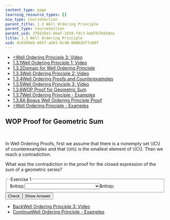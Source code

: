 ```yaml
---
content_type: page
learning_resource_types: []
ocw_type: CourseSection
parent_title: 1.3 Well Ordering Principle
parent_type: CourseSection
parent_uid: 376535e1-bbaf-1919-fdc3-bdd7b7043dea
title: 1.3 Well Ordering Principle
uid: dc6369eb-4657-ab61-8c48-08862bf7c80f
---
```

<ul class="navigation pagination"><li id="top_bck_btn"><a href="/courses/electrical-engineering-and-computer-science/6-042j-mathematics-for-computer-science-spring-2015/proofs/tp2-1/vertical-4bb7930de7ec">&lt;<span>Well Ordering Principle 3: Video</span></a></li><li id="flp_btn_1"><a href="/courses/electrical-engineering-and-computer-science/6-042j-mathematics-for-computer-science-spring-2015/proofs/tp2-1">1.3.1<span>Well Ordering Principle 1: Video</span></a></li><li id="flp_btn_2"><a href="/courses/electrical-engineering-and-computer-science/6-042j-mathematics-for-computer-science-spring-2015/proofs/tp2-1/vertical-1d9c2a0e507a">1.3.2<span>Domain for Well Ordering Principle</span></a></li><li id="flp_btn_3"><a href="/courses/electrical-engineering-and-computer-science/6-042j-mathematics-for-computer-science-spring-2015/proofs/tp2-1/vertical-735460178366">1.3.3<span>Well Ordering Principle 2: Video</span></a></li><li id="flp_btn_4"><a href="/courses/electrical-engineering-and-computer-science/6-042j-mathematics-for-computer-science-spring-2015/proofs/tp2-1/vertical-001819756631">1.3.4<span>Well Ordering Proofs and Counterexamples</span></a></li><li id="flp_btn_5"><a href="/courses/electrical-engineering-and-computer-science/6-042j-mathematics-for-computer-science-spring-2015/proofs/tp2-1/vertical-4bb7930de7ec">1.3.5<span>Well Ordering Principle 3: Video</span></a></li><li id="flp_btn_6" class="button_selected"><a href="/courses/electrical-engineering-and-computer-science/6-042j-mathematics-for-computer-science-spring-2015/proofs/tp2-1/vertical-21c9adce63e4">1.3.6<span>WOP Proof for Geometric Sum</span></a></li><li id="flp_btn_7"><a href="/courses/electrical-engineering-and-computer-science/6-042j-mathematics-for-computer-science-spring-2015/proofs/tp2-1/vertical-69c747468b20">1.3.7<span>Well Ordering Principle - Examples</span></a></li><li id="flp_btn_8"><a href="/courses/electrical-engineering-and-computer-science/6-042j-mathematics-for-computer-science-spring-2015/proofs/tp2-1/vertical-0d330bfe723d">1.3.8<span>A Bogus Well Ordering Principle Proof</span></a></li><li id="top_continue_btn"><a href="/courses/electrical-engineering-and-computer-science/6-042j-mathematics-for-computer-science-spring-2015/proofs/tp2-1/vertical-69c747468b20">&gt;<span>Well Ordering Principle - Examples</span></a></li></ul><h2 class="subhead">WOP Proof for Geometric Sum</h2><div class="self_assessment"><br display_name="WOP Proof for Geometric Sum" url_name="WOP_Proof_for_Geometric_Sum_0" /> <p display_name="WOP Proof for Geometric Sum" url_name="WOP_Proof_for_Geometric_Sum_1">In Well Ordering Proofs, first we assume that there is a nonempty set \(C\) of counterexamples and that \(m\) is the smallest element of \(C\). Then we reach a contradiction.</p> <div id="Q1_div" class="problem_question"><p display_name="WOP Proof for Geometric Sum" url_name="WOP_Proof_for_Geometric_Sum_2">What was the contradiction in the proof for the closed expression of the sum of a geometric series?</p><fieldset><legend class="visually-hidden">Exercise 1</legend><div class="choice"><label id="Q1_label"><span id="Q1_aria_status" tabindex="-1" class="visually-hidden">&amp;nbsp;</span><select onchange="numericTypedOrDropDownSelected(1)" id="Q1_select" class="problem_text_input"><option correct="false"></option><option correct="true">it holds for m</option><option correct="false">it does not hold for m=1</option><option correct="false"> the indices did not match up</option><option correct="false">m was not the smallest element of C</option></select><span style="display:none;" id="Q1_ans_span" tabindex="-1">  it holds for m</span><span id="Q1_normal_status" class="nostatus" aria-hidden="true">&amp;nbsp;</span></label></div></fieldset></div><div class="action"><button id="Q1_button" onclick="checkAnswer({1: 'optionresponse'})" class="problem_mo_button">Check</button><button id="Q1_button_show" onclick="showHideSolution({1: 'optionresponse'}, 1, [])" class="problem_mo_button">Show Answer</button></div></div><ul class="navigation progress"><li id="bck_btn"><a href="/courses/electrical-engineering-and-computer-science/6-042j-mathematics-for-computer-science-spring-2015/proofs/tp2-1/vertical-4bb7930de7ec">Back<span>Well Ordering Principle 3: Video</span></a></li><li id="continue_btn"><a href="/courses/electrical-engineering-and-computer-science/6-042j-mathematics-for-computer-science-spring-2015/proofs/tp2-1/vertical-69c747468b20">Continue<span>Well Ordering Principle - Examples</span></a></li></ul>